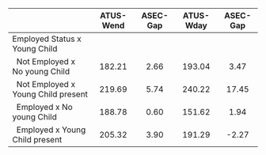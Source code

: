 
|                      |    ATUS-Wend |     ASEC-Gap |    ATUS-Wday |     ASEC-Gap |
| -------------------- | :----------: | :----------: | :----------: | :----------: |
| Employed Status x Young Child |              |              |              |              |
| &nbsp;&nbsp;Not Employed x No young Child |       182.21 |         2.66 |       193.04 |         3.47 |
| &nbsp;&nbsp;Not Employed x Young Child present |       219.69 |         5.74 |       240.22 |        17.45 |
| &nbsp;&nbsp;Employed x No young Child |       188.78 |         0.60 |       151.62 |         1.94 |
| &nbsp;&nbsp;Employed x Young Child present |       205.32 |         3.90 |       191.29 |        -2.27 |

